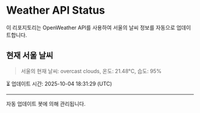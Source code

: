 
# Weather API Status

이 리포지토리는 OpenWeather API를 사용하여 서울의 날씨 정보를 자동으로 업데이트합니다.

## 현재 서울 날씨
> 서울의 현재 날씨: overcast clouds, 온도: 21.48°C, 습도: 95%

⏳ 업데이트 시간: 2025-10-04 18:31:29 (UTC)

---
자동 업데이트 봇에 의해 관리됩니다.
